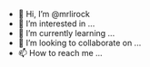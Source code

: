 - 👋 Hi, I’m @mrlirock
- 👀 I’m interested in ...
- 🌱 I’m currently learning ...
- 💞️ I’m looking to collaborate on ...
- 📫 How to reach me ...

<!---
mrlirock/mrlirock is a ✨ special ✨ repository because its `README.md` (this file) appears on your GitHub profile.
You can click the Preview link to take a look at your changes.
--->
